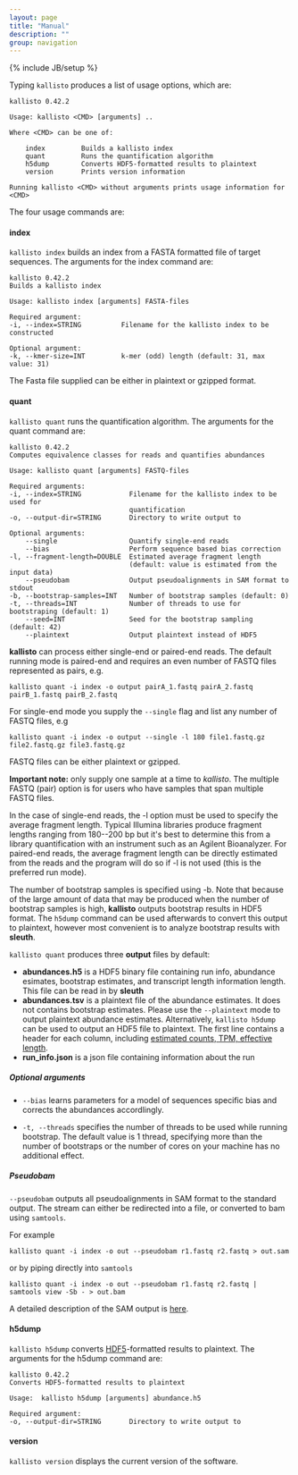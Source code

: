 ```yaml
---
layout: page
title: "Manual"
description: ""
group: navigation
---
```

{% include JB/setup %}

Typing `kallisto` produces a list of usage options, which are:

~~~
kallisto 0.42.2

Usage: kallisto <CMD> [arguments] ..

Where <CMD> can be one of:

    index         Builds a kallisto index
    quant         Runs the quantification algorithm
    h5dump        Converts HDF5-formatted results to plaintext
    version       Prints version information

Running kallisto <CMD> without arguments prints usage information for <CMD>

~~~
The four usage commands are:

#### index

`kallisto index` builds an index from a FASTA formatted file of target sequences. The arguments for the index command are:

~~~
kallisto 0.42.2
Builds a kallisto index

Usage: kallisto index [arguments] FASTA-files

Required argument:
-i, --index=STRING          Filename for the kallisto index to be constructed

Optional argument:
-k, --kmer-size=INT         k-mer (odd) length (default: 31, max value: 31)
~~~

The Fasta file supplied can be either in plaintext or gzipped format.

#### quant

`kallisto quant` runs the quantification algorithm. The arguments for the quant command are:

~~~
kallisto 0.42.2
Computes equivalence classes for reads and quantifies abundances

Usage: kallisto quant [arguments] FASTQ-files

Required arguments:
-i, --index=STRING            Filename for the kallisto index to be used for
                              quantification
-o, --output-dir=STRING       Directory to write output to

Optional arguments:
    --single                  Quantify single-end reads
    --bias                    Perform sequence based bias correction
-l, --fragment-length=DOUBLE  Estimated average fragment length
                              (default: value is estimated from the input data)
    --pseudobam               Output pseudoalignments in SAM format to stdout
-b, --bootstrap-samples=INT   Number of bootstrap samples (default: 0)
-t, --threads=INT             Number of threads to use for bootstraping (default: 1)
    --seed=INT                Seed for the bootstrap sampling (default: 42)
    --plaintext               Output plaintext instead of HDF5
~~~

__kallisto__ can process either single-end or paired-end reads. The default running mode is paired-end and requires an even number of FASTQ files represented as pairs, e.g.

~~~
kallisto quant -i index -o output pairA_1.fastq pairA_2.fastq pairB_1.fastq pairB_2.fastq
~~~

For single-end mode you supply the `--single` flag and list any number of FASTQ files, e.g

~~~
kallisto quant -i index -o output --single -l 180 file1.fastq.gz file2.fastq.gz file3.fastq.gz
~~~

FASTQ files can be either plaintext or
gzipped.

**Important note:** only supply one sample at a time to _kallisto_. The
multiple FASTQ (pair) option is for users who have samples that span multiple
FASTQ files.

In the case of single-end reads, the -l option must be used to specify the average fragment length. Typical Illumina libraries produce fragment lengths ranging from 180--200 bp but it's best to determine this from a library quantification with an instrument such as an Agilent Bioanalyzer. For paired-end reads, the average fragment length can be directly estimated from the reads and the program will do so if -l is not used (this is the preferred run mode).

The number of bootstrap samples is specified using -b. Note that because of the large amount of data that may be produced when the number of bootstrap samples is high, __kallisto__ outputs bootstrap results in HDF5 format. The `h5dump` command can be used afterwards to convert this output to plaintext, however most convenient is to analyze bootstrap results with __sleuth__.

`kallisto quant` produces three __output__ files by default:

- __abundances.h5__ is a HDF5 binary file containing run info, abundance
  esimates, bootstrap estimates, and transcript length information length. This
  file can be read in by __sleuth__
- __abundances.tsv__ is a plaintext file of the abundance estimates. It does
  not contains bootstrap estimates. Please use the `--plaintext` mode to output
  plaintext abundance estimates. Alternatively, `kallisto h5dump` can be used
  to output an HDF5 file to plaintext. The first line contains a header for
  each column, including [estimated counts, TPM, effective length](https://haroldpimentel.wordpress.com/2014/05/08/what-the-fpkm-a-review-rna-seq-expression-units/).
- __run\_info.json__ is a json file containing information about the run


##### Optional arguments

+ `--bias` learns parameters for a model of sequences specific bias and corrects the abundances accordlingly.

+ `-t, --threads` specifies the number of threads to be used while running bootstrap. The default value is 1 thread, specifying more than the number of bootstraps or the number of cores on your machine has no additional effect.

##### Pseudobam

`--pseudobam` outputs all pseudoalignments in SAM format to the standard output. The stream can either be redirected into a file, or converted to bam using `samtools`.

For example

~~~
kallisto quant -i index -o out --pseudobam r1.fastq r2.fastq > out.sam
~~~

or by piping directly into `samtools`

~~~
kallisto quant -i index -o out --pseudobam r1.fastq r2.fastq | samtools view -Sb - > out.bam
~~~

A detailed description of the SAM output is [here](pseudobam.html).

#### h5dump

`kallisto h5dump` converts
[HDF5](https://www.hdfgroup.org/HDF5/whatishdf5.html)-formatted results to
plaintext. The arguments for the h5dump command are:

~~~
kallisto 0.42.2
Converts HDF5-formatted results to plaintext

Usage:  kallisto h5dump [arguments] abundance.h5

Required argument:
-o, --output-dir=STRING       Directory to write output to

~~~

#### version

`kallisto version` displays the current version of the software.
